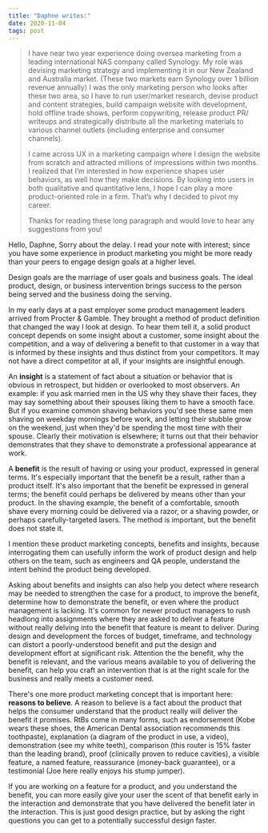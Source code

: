```yaml
---
title: "Daphne writes:"
date: 2020-11-04
tags: post
---
```


> I have near two year experience doing oversea marketing from a leading international NAS company called Synology. My role was devising marketing strategy and implementing it in our New Zealand and Australia market. (These two markets earn Synology over 1 billion revenue annually) I was the only marketing person who looks after these two area, so I have to run user/market research, devise product and content strategies, build campaign website with development, hold offline trade shows, perform copywriting, release product PR/ writeups and strategically distribute all the marketing materials to various channel outlets (including enterprise and consumer channels).
> 
> I came across UX in a marketing campaign where I design the website from scratch and attracted millions of impressions within two months. I realized that I’m interested in how experience shapes user behaviors, as well how they make decisions. By looking into users in both qualitative and quantitative lens, I hope I can play a more product-oriented role in a firm. That’s why I decided to pivot my career.
> 
> Thanks for reading these long paragraph and would love to hear any suggestions from you!

Hello, Daphne, Sorry about the delay. I read your note with interest; since you have some experience in product marketing you might be more ready than your peers to engage design goals at a higher level.

Design goals are the marriage of user goals and business goals. The ideal product, design, or business intervention brings success to the person being served and the business doing the serving.

In my early days at a past employer some product management leaders arrived from Procter & Gamble. They brought a method of product definition that changed the way I look at design. To hear them tell it, a solid product concept depends on some insight about a customer, some insight about the competition, and a way of delivering a benefit to that customer in a way that is informed by these insights and thus distinct from your competitors. It may not have a direct competitor at all, if your insights are insightful enough.

An **insight** is a statement of fact about a situation or behavior that is obvious in retrospect, but hidden or overlooked to most observers. An example: if you ask married men in the US why they shave their faces, they may say something about their spouses liking them to have a smooth face. But if you examine common shaving behaviors you'd see these same men shaving on weekday mornings before work, and letting their stubble grow on the weekend, just when they'd be spending the most time with their spouse. Clearly their motivation is elsewhere; it turns out that their behavior demonstrates that they shave to demonstrate a professional appearance at work.

A **benefit** is the result of having or using your product, expressed in general terms. It's especially important that the benefit be a result, rather than a product itself. It's also important that the benefit be expressed in general terms; the benefit could perhaps be delivered by means other than your product. In the shaving example, the benefit of a comfortable, smooth shave every morning could be delivered via a razor, or a shaving powder, or perhaps carefully-targeted lasers. The method is important, but the benefit does not state it.

I mention these product marketing concepts, benefits and insights, because interrogating them can usefully inform the work of product design and help others on the team, such as engineers and QA people, understand the intent behind the product being developed.

Asking about benefits and insights can also help you detect where research may be needed to strengthen the case for a product, to improve the benefit, determine how to demonstrate the benefit, or even where the product management is lacking. It's common for newer product managers to rush headlong into assignments where they are asked to deliver a feature without really delving into the benefit that feature is meant to deliver. During design and development the forces of budget, timeframe, and technology can distort a poorly-understood benefit and put the design and development effort at significant risk. Attention the the benefit, why the benefit is relevant, and the various means available to you of delivering the benefit, can help you craft an intervention that is at the right scale for the business and really meets a customer need.

There's one more product marketing concept that is important here: **reasons to believe**. A reason to believe is a fact about the product that helps the consumer understand that the product really will deliver the benefit it promises. RtBs come in many forms, such as endorsement (Kobe wears these shoes, the American Dental association recommends this toothpaste), explanation (a diagram of the product in use, a video), demonstration (see my white teeth), comparison (this router is 15% faster than the leading brand), proof (clinically proven to reduce cavities), a visible feature, a named feature, reassurance (money-back guarantee), or a testimonial (Joe here really enjoys his stump jumper).

If you are working on a feature for a product, and you understand the benefit, you can more easily give your user the scent of that benefit early in the interaction and demonstrate that you have delivered the benefit later in the interaction. This is just good design practice, but by asking the right questions you can get to a potentially successful design faster.
